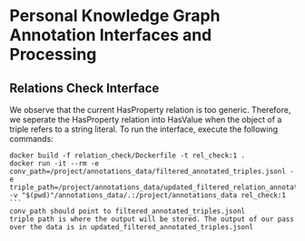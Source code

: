 # Personal Knowledge Graph Annotation Interfaces and Processing

## Relations Check Interface
We observe that the current HasProperty relation is too generic. Therefore, we seperate the HasProperty relation into HasValue when the object of a triple refers to a string literal. To run the interface, execute the following commands:
````
docker build -f relation_check/Dockerfile -t rel_check:1 .
docker run -it --rm -e conv_path=/project/annotations_data/filtered_annotated_triples.jsonl -e triple_path=/project/annotations_data/updated_filtered_relation_annotated_triples.jsonl -v "$(pwd)"/annotations_data/.:/project/annotations_data rel_check:1
```
conv_path should point to filtered_annotated_triples.jsonl
triple path is where the output will be stored. The output of our pass over the data is in updated_filtered_annotated_triples.jsonl